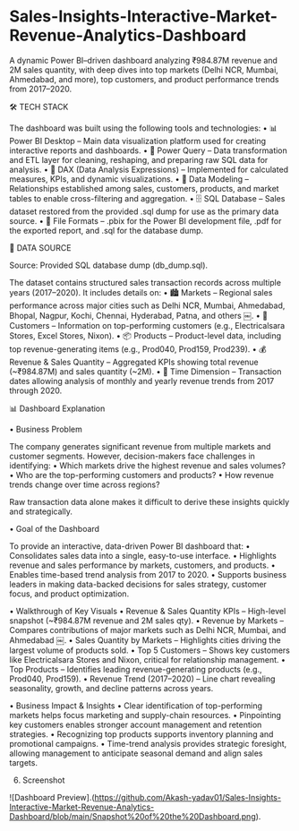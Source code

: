 
# Sales-Insights-Interactive-Market-Revenue-Analytics-Dashboard
A dynamic Power BI–driven dashboard analyzing ₹984.87M revenue and 2M sales quantity, with deep dives into top markets (Delhi NCR, Mumbai, Ahmedabad, and more), top customers, and product performance trends from 2017–2020.

🛠️ TECH STACK

The dashboard was built using the following tools and technologies:
	•	📊 Power BI Desktop – Main data visualization platform used for creating interactive reports and dashboards.
	•	📂 Power Query – Data transformation and ETL layer for cleaning, reshaping, and preparing raw SQL data for analysis.
	•	🧠 DAX (Data Analysis Expressions) – Implemented for calculated measures, KPIs, and dynamic visualizations.
	•	📝 Data Modeling – Relationships established among sales, customers, products, and market tables to enable cross-filtering and aggregation.
	•	🗄️ SQL Database – Sales dataset restored from the provided .sql dump for use as the primary data source.
	•	📁 File Formats – .pbix for the Power BI development file, .pdf for the exported report, and .sql for the database dump.

 📂 DATA SOURCE

Source: Provided SQL database dump (db_dump.sql).

The dataset contains structured sales transaction records across multiple years (2017–2020). It includes details on:
	•	🏙️ Markets – Regional sales performance across major cities such as Delhi NCR, Mumbai, Ahmedabad, Bhopal, Nagpur, Kochi, Chennai, Hyderabad, Patna, and others ￼.
	•	👥 Customers – Information on top-performing customers (e.g., Electricalsara Stores, Excel Stores, Nixon).
	•	📦 Products – Product-level data, including top revenue-generating items (e.g., Prod040, Prod159, Prod239).
	•	💰 Revenue & Sales Quantity – Aggregated KPIs showing total revenue (~₹984.87M) and sales quantity (~2M).
	•	📅 Time Dimension – Transaction dates allowing analysis of monthly and yearly revenue trends from 2017 through 2020.

 📊 Dashboard Explanation

• Business Problem

The company generates significant revenue from multiple markets and customer segments. However, decision-makers face challenges in identifying:
	•	Which markets drive the highest revenue and sales volumes?
	•	Who are the top-performing customers and products?
	•	How revenue trends change over time across regions?

Raw transaction data alone makes it difficult to derive these insights quickly and strategically.

• Goal of the Dashboard

To provide an interactive, data-driven Power BI dashboard that:
	•	Consolidates sales data into a single, easy-to-use interface.
	•	Highlights revenue and sales performance by markets, customers, and products.
	•	Enables time-based trend analysis from 2017 to 2020.
	•	Supports business leaders in making data-backed decisions for sales strategy, customer focus, and product optimization.

• Walkthrough of Key Visuals
	•	Revenue & Sales Quantity KPIs – High-level snapshot (~₹984.87M revenue and 2M sales qty).
	•	Revenue by Markets – Compares contributions of major markets such as Delhi NCR, Mumbai, and Ahmedabad ￼.
	•	Sales Quantity by Markets – Highlights cities driving the largest volume of products sold.
	•	Top 5 Customers – Shows key customers like Electricalsara Stores and Nixon, critical for relationship management.
	•	Top Products – Identifies leading revenue-generating products (e.g., Prod040, Prod159).
	•	Revenue Trend (2017–2020) – Line chart revealing seasonality, growth, and decline patterns across years.

• Business Impact & Insights
	•	Clear identification of top-performing markets helps focus marketing and supply-chain resources.
	•	Pinpointing key customers enables stronger account management and retention strategies.
	•	Recognizing top products supports inventory planning and promotional campaigns.
	•	Time-trend analysis provides strategic foresight, allowing management to anticipate seasonal demand and align sales targets.
 
 6. Screenshot
    
 ![Dashboard Preview].(https://github.com/Akash-yadav01/Sales-Insights-Interactive-Market-Revenue-Analytics-Dashboard/blob/main/Snapshot%20of%20the%20Dashboard.png).
